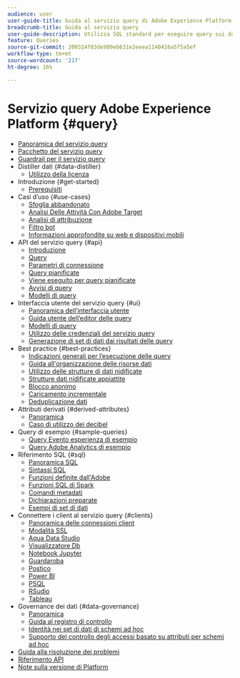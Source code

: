 ```yaml
---
audience: user
user-guide-title: Guida al servizio query di Adobe Experience Platform
breadcrumb-title: Guida al servizio query
user-guide-description: Utilizza SQL standard per eseguire query sui dati in Platform Data Lake.
feature: Queries
source-git-commit: 200314f83de909eb631e2eeea1140416a5f5a5ef
workflow-type: tm+mt
source-wordcount: '217'
ht-degree: 16%

---
```



# Servizio query Adobe Experience Platform {#query}

- [Panoramica del servizio query](home.md)
- [Pacchetto del servizio query](packages.md)
- [Guardrail per il servizio query](guardrails.md)
- Distiller dati {#data-distiller}
   - [Utilizzo della licenza](data-distiller/licence-usage.md)
- Introduzione {#get-started}
   - [Prerequisiti](get-started/prerequisites.md)
- Casi d’uso {#use-cases}
   - [Sfoglia abbandonato](use-cases/abandoned-browse.md)
   - [Analisi Delle Attività Con Adobe Target](use-cases/activity-analysis-with-adobe-target.md)
   - [Analisi di attribuzione](use-cases/attribution-analysis.md)
   - [Filtro bot](use-cases/bot-filtering.md)
   - [Informazioni approfondite su web e dispositivi mobili](use-cases/analytics-insights.md)
- API del servizio query {#api}
   - [Introduzione](api/getting-started.md)
   - [Query](api/queries.md)
   - [Parametri di connessione](api/connection-parameters.md)
   - [Query pianificate](api/scheduled-queries.md)
   - [Viene eseguito per query pianificate](api/runs-scheduled-queries.md)
   - [Avvisi di query](api/alert-subscriptions.md)
   - [Modelli di query](api/query-templates.md)
- Interfaccia utente del servizio query {#ui}
   - [Panoramica dell’interfaccia utente](ui/overview.md)
   - [Guida utente dell’editor delle query](ui/user-guide.md)
   - [Modelli di query](ui/query-templates.md)
   - [Utilizzo delle credenziali del servizio query](ui/credentials.md)
   - [Generazione di set di dati dai risultati delle query](ui/create-datasets.md)
- Best practice {#best-practices}
   - [Indicazioni generali per l’esecuzione delle query](best-practices/writing-queries.md)
   - [Guida all&#39;organizzazione delle risorse dati](./best-practices/organize-data-assets.md)
   - [Utilizzo delle strutture di dati nidificate](best-practices/nested-data-structures.md)
   - [Strutture dati nidificate appiattite](best-practices/flatten-nested-data.md)
   - [Blocco anonimo](best-practices/anonymous-block.md)
   - [Caricamento incrementale](best-practices/incremental-load.md)
   - [Deduplicazione dati](best-practices/deduplication.md)
- Attributi derivati {#derived-attributes}
   - [Panoramica](derived-attributes/overview.md)
   - [Caso di utilizzo dei decibel](derived-attributes/deciles-use-case.md)
- Query di esempio {#sample-queries}
   - [Query Evento esperienza di esempio](sample-queries/experience-event.md)
   - [Query Adobe Analytics di esempio](sample-queries/adobe-analytics.md)
- Riferimento SQL {#sql}
   - [Panoramica SQL](sql/overview.md)
   - [Sintassi SQL](sql/syntax.md)
   - [Funzioni definite dall&#39;Adobe](sql/adobe-defined-functions.md)
   - [Funzioni SQL di Spark](sql/spark-sql-functions.md)
   - [Comandi metadati](sql/metadata.md)
   - [Dichiarazioni preparate](sql/prepared-statements.md)
   - [Esempi di set di dati](sql/dataset-samples.md)
- Connettere i client al servizio query {#clients}
   - [Panoramica delle connessioni client](clients/overview.md)
   - [Modalità SSL](./clients/ssl-modes.md)
   - [Aqua Data Studio](clients/aqua-data-studio.md)
   - [Visualizzatore Db](./clients/dbvisulaizer.md)
   - [Notebook Jupyter](clients//jupyter-notebook.md)
   - [Guardaroba](clients/looker.md)
   - [Postico](clients/postico.md)
   - [Power BI](clients/power-bi.md)
   - [PSQL](clients/psql.md)
   - [RSudio](clients/rstudio.md)
   - [Tableau](clients/tableau.md)
- Governance dei dati {#data-governance}
   - [Panoramica](data-governance/overview.md)
   - [Guida al registro di controllo](data-governance/audit-log-guide.md)
   - [Identità nei set di dati di schemi ad hoc](data-governance/ad-hoc-schema-identities.md)
   - [Supporto del controllo degli accessi basato su attributi per schemi ad hoc](./data-governance/ad-hoc-schema-labels.md)
- [Guida alla risoluzione dei problemi](troubleshooting-guide.md)
- [Riferimento API](https://www.adobe.io/experience-platform-apis/references/query-service/)
- [Note sulla versione di Platform](https://www.adobe.com/go/platform-release-notes-en)